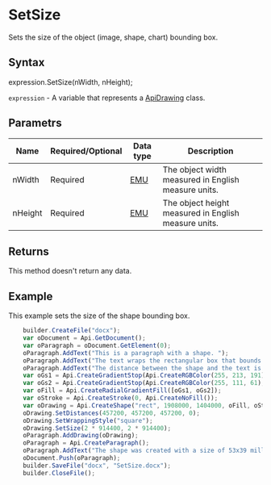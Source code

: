 # SetSize

Sets the size of the object (image, shape, chart) bounding box.

## Syntax

expression.SetSize(nWidth, nHeight);

`expression` - A variable that represents a [ApiDrawing](../ApiDrawing.md) class.

## Parametrs

| **Name** | **Required/Optional** | **Data type** | **Description** |
| ------------- | ------------- | ------------- | ------------- |
| nWidth | Required | [EMU](../../../Enumerations/Emu.md) | The object width measured in English measure units. |
| nHeight | Required | [EMU](../../../Enumerations/Emu.md) | The object height measured in English measure units. |

## Returns

This method doesn't return any data.

## Example

This example sets the size of the shape bounding box.

```javascript
	builder.CreateFile("docx");
	var oDocument = Api.GetDocument();
	var oParagraph = oDocument.GetElement(0);
	oParagraph.AddText("This is a paragraph with a shape. ");
	oParagraph.AddText("The text wraps the rectangular box that bounds the object. ");
	oParagraph.AddText("The distance between the shape and the text is half an inch (457200 English measure units).");
	var oGs1 = Api.CreateGradientStop(Api.CreateRGBColor(255, 213, 191), 0);
	var oGs2 = Api.CreateGradientStop(Api.CreateRGBColor(255, 111, 61), 100000);
	var oFill = Api.CreateRadialGradientFill([oGs1, oGs2]);
	var oStroke = Api.CreateStroke(0, Api.CreateNoFill());
	var oDrawing = Api.CreateShape("rect", 1908000, 1404000, oFill, oStroke);
	oDrawing.SetDistances(457200, 457200, 457200, 0);
	oDrawing.SetWrappingStyle("square");
	oDrawing.SetSize(2 * 914400, 2 * 914400);
	oParagraph.AddDrawing(oDrawing);
	oParagraph = Api.CreateParagraph();
	oParagraph.AddText("The shape was created with a size of 53x39 millimeters, then resized to the size of 2x2 inches.");
	oDocument.Push(oParagraph);
	builder.SaveFile("docx", "SetSize.docx");
	builder.CloseFile();
```